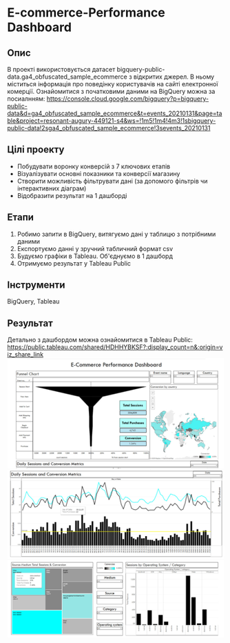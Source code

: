 # E-commerce-Performance Dashboard

## Опис
В проекті використовується датасет bigquery-public-data.ga4_obfuscated_sample_ecommerce з відкритих джерел. В ньому міститься інформація про поведінку користувачів на сайті електронної комерції.
Ознайомитися з початковими даними на BigQuery можна за посиалнням: https://console.cloud.google.com/bigquery?p=bigquery-public-data&d=ga4_obfuscated_sample_ecommerce&t=events_20210131&page=table&project=resonant-augury-449121-s4&ws=!1m5!1m4!4m3!1sbigquery-public-data!2sga4_obfuscated_sample_ecommerce!3sevents_20210131

## Цілі проекту
- Побудувати воронку конверсій з 7 ключових етапів
- Візуалізувати основні показники та конверсії магазину
- Створити можливість фільтрувати дані (за допомого фільтрів чи інтерактивних діаграм)
- Відобразити результат на 1 дашборді

## Етапи
1. Робимо запити в BigQuery, витягуємо дані у таблицю з потрібними даними
2. Експортуємо данні у зручний табличний формат csv
3. Будуємо графіки в Tableau. Об'єднуємо в 1 дашборд
4. Отримуємо результат у Tableau Public

## Інструменти
BigQuery, Tableau

## Результат

Детально з дашбордом можна ознайомитися в Tableau Public: https://public.tableau.com/shared/HDHHYBKSF?:display_count=n&:origin=viz_share_link
![Photo 1](Images%20E-commerce/E-commerce_dashboard1.jpg)
![Photo 2](Images%20E-commerce/E-commerce_dashboard2.jpg)
![Photo 3](Images%20E-commerce/E-commerce_dashboard3.jpg)

